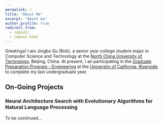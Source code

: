 ```yaml
---
permalink: /
title: "About Me"
excerpt: "About me"
author_profile: true
redirect_from: 
  - /about/
  - /about.html
---
```


Greetings! I am Jingbo Su (Bob), a senior year college student major in Computer Science and Technology at the [North China University of Technology](http://www.ncut.edu.cn), Beijing, China. At present, I an participating in the [Graduate Preparation Program - Engineering](https://gpp.ucr.edu/engineering) at the [University of California, Riverside](https://www.ucr.edu) to complete my last undergraduate year.

## On-Going Projects

### Neural Architecture Search with Evolutionary Algorithms for Natural Language Processing

To be continued...

<!-- Neural Architecture Search (NAS) has been developed since the 2017. At first, it was hard for researchers to solve NAS problem because of its tremendous computational cost. However, after the [research] from 2018, which dramatically reduce the computational cost of search process, NAS became more and more popular. So far, not only a host of search spaces have been defined, but also a great number of search strategies have been designed. However, in research field, most of researchers would like to design their models with complex strategies and test on computer vision datasets. With the rapid development of Large Language Models (LLMs), tuning the LLMs for better performance on the specific field as a professor is becoming a goal to improve human's life. Therefore, I would like to use the simple Evolutionary Algorithms (EA) as the search strategy and pay attention to the Natural Language Processing (NLP) such as finetine and deploy the LLMs more efficiently. -->
